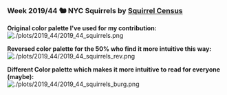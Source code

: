 ### Week 2019/44 🐿️ NYC Squirrels by [Squirrel Census](https://data.cityofnewyork.us/Environment/2018-Central-Park-Squirrel-Census-Squirrel-Data/vfnx-vebw)
**Original color palette I've used for my contribution:**
![./plots/2019_44/2019_44_squirrels.png](https://github.com/Z3tt/TidyTuesday/blob/master/plots/2019_44/2019_44_squirrels.png)

**Reversed color palette for the 50% who find it more intuitive this way:**
<br>
![./plots/2019_44/2019_44_squirrels_rev.png](https://github.com/Z3tt/TidyTuesday/blob/master/plots/2019_44/2019_44_squirrels_rev.png)

**Different Color palette which makes it more intuitive to read for everyone (maybe):**
<br>
![./plots/2019_44/2019_44_squirrels_burg.png](https://github.com/Z3tt/TidyTuesday/blob/master/plots/2019_44/2019_44_squirrels_burg.png)
